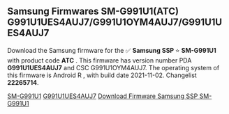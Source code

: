 <h2>Samsung Firmwares SM-G991U1(ATC) G991U1UES4AUJ7/G991U1OYM4AUJ7/G991U1UES4AUJ7</h2>
Download the Samsung firmware for the ✅ <strong>Samsung SSP </strong> ⭐ <strong>SM-G991U1</strong> with product code <strong>ATC</strong> . This firmware has version number PDA <strong>G991U1UES4AUJ7</strong> and CSC G991U1OYM4AUJ7. The operating system of this firmware is Android R , with build date 2021-11-02. Changelist <strong>22265714</strong>.


[SM-G991U1](https://samfirm.shop/samsung/model/SM-G991U1)
[G991U1UES4AUJ7](https://samfirm.shop/samsung/pda/G991U1UES4AUJ7)
[Download Firmware Samsung SSP SM-G991U1](https://samfirm.shop/samsung/firmware/476101)
